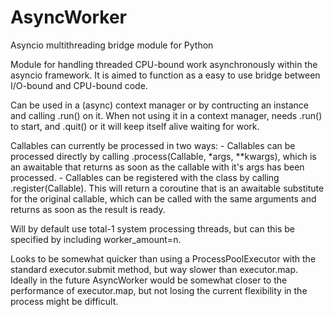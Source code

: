 # AsyncWorker
Asyncio multithreading bridge module for Python

Module for handling threaded CPU-bound work asynchronously within the asyncio framework. 
It is aimed to function as a easy to use bridge between I/O-bound and CPU-bound code.

Can be used in a (async) context manager or by contructing an instance and calling .run() on it.
When not using it in a context manager, needs .run() to start,
and .quit() or it will keep itself alive waiting for work.
    

Callables can currently be processed in two ways:
    - Callables can be processed directly by calling .process(Callable, *args, **kwargs), 
      which is an awaitable that returns as soon as the callable with it's args has been processed.
    - Callables can be registered with the class by calling .register(Callable). 
      This will return a coroutine that is an awaitable substitute for the original callable,
      which can be called with the same arguments and returns as soon as the result is ready. 
    
Will by default use total-1 system processing threads, but can this be specified by including worker_amount=n.
    
Looks to be somewhat quicker than using a ProcessPoolExecutor with the standard executor.submit method, 
but way slower than executor.map. 
Ideally in the future AsyncWorker would be somewhat closer to the performance of executor.map, 
but not losing the current flexibility in the process might be difficult.  
